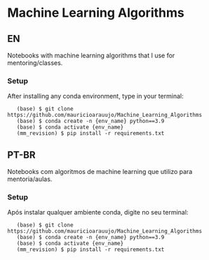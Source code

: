 # Machine Learning Algorithms

## EN

Notebooks with machine learning algorithms that I use for mentoring/classes.

### Setup

After installing any conda environment, type in your terminal:

~~~~~~~~~~~~~~~~~~~~~~~
   (base) $ git clone https://github.com/mauricioarauujo/Machine_Learning_Algorithms
   (base) $ conda create -n {env_name} python==3.9
   (base) $ conda activate {env_name} 
   (mm_revision) $ pip install -r requirements.txt
~~~~~~~~~~~~~~~~~~~~~~~

## PT-BR

Notebooks com algoritmos de machine learning que utilizo para mentoria/aulas.

### Setup

Após instalar qualquer ambiente conda, digite no seu terminal:

~~~~~~~~~~~~~~~~~~~~~~~
   (base) $ git clone https://github.com/mauricioarauujo/Machine_Learning_Algorithms
   (base) $ conda create -n {env_name} python==3.9
   (base) $ conda activate {env_name} 
   (mm_revision) $ pip install -r requirements.txt
~~~~~~~~~~~~~~~~~~~~~~~


